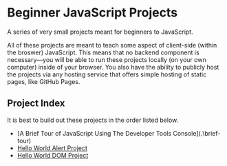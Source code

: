 # Beginner JavaScript Projects

A series of very small projects meant for beginners to JavaScript.

All of these projects are meant to teach some aspect of client-side (within the broswer) JavaScript. This means that no backend component is necessary—you will be able to run these projects locally (on your own computer) inside of your browser. You also have the ability to publicly host the projects via any hosting service that offers simple hosting of static pages, like GitHub Pages.

## Project Index

It is best to build out these projects in the order listed below.

- [A Brief Tour of JavaScript Using The Developer Tools Console](.\brief-tour\)
- [Hello World Alert Project](.\hello-world-alert)
- [Hello World DOM Project](.\hello-world-dom)
